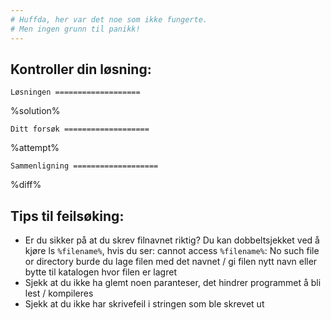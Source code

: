 ```yaml
---
# Huffda, her var det noe som ikke fungerte.
# Men ingen grunn til panikk!
---
```


## Kontroller din løsning:

`Løsningen
===================`

%solution%

`Ditt forsøk
===================`

%attempt%

`Sammenligning
===================`

%diff%

## Tips til feilsøking:
 * Er du sikker på at du skrev filnavnet riktig? Du kan dobbeltsjekket ved å kjøre ls `%filename%`, hvis du ser: cannot access `%filename%`: No such file or directory burde du lage filen med det navnet / gi filen nytt navn eller bytte til katalogen hvor filen er lagret
 * Sjekk at du ikke ha glemt noen paranteser, det hindrer programmet å bli lest / kompileres
 * Sjekk at du ikke har skrivefeil i stringen som ble skrevet ut
